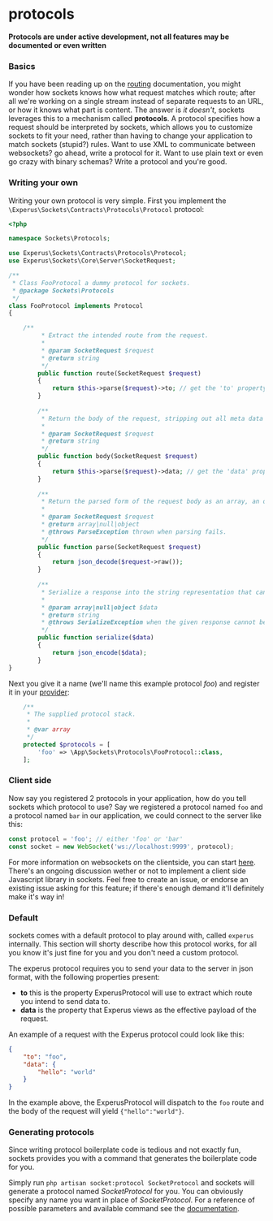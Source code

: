 # protocols

**Protocols are under active development, not all features may be documented or even written**

### Basics

If you have been reading up on the [routing](routing.md) documentation, you might wonder how sockets knows how what request matches which route; after all we're working on a single stream instead of separate requests to an URL, or how it knows what part is content. The answer is *it doesn't*, sockets leverages this to a mechanism called **protocols**. A protocol specifies how a request should be interpreted by sockets, which allows you to customize sockets to fit your need, rather than having to change your application to match sockets (stupid?) rules. Want to use XML to communicate between websockets? go ahead, write a protocol for it. Want to use plain text or even go crazy with binary schemas? Write a protocol and you're good.

### Writing your own

Writing your own protocol is very simple. First you implement the `\Experus\Sockets\Contracts\Protocols\Protocol` protocol:
```php
<?php

namespace Sockets\Protocols;

use Experus\Sockets\Contracts\Protocols\Protocol;
use Experus\Sockets\Core\Server\SocketRequest;

/**
 * Class FooProtocol a dummy protocol for sockets.
 * @package Sockets\Protocols
 */
class FooProtocol implements Protocol
{

    /**
         * Extract the intended route from the request.
         *
         * @param SocketRequest $request
         * @return string
         */
        public function route(SocketRequest $request)
        {
            return $this->parse($request)->to; // get the 'to' property from JSON
        }
    
        /**
         * Return the body of the request, stripping out all meta data such as route, auth, ...
         *
         * @param SocketRequest $request
         * @return string
         */
        public function body(SocketRequest $request)
        {
            return $this->parse($request)->data; // get the 'data' property from JSON
        }
    
        /**
         * Return the parsed form of the request body as an array, an object or null if this protocol does not support parsing.
         *
         * @param SocketRequest $request
         * @return array|null|object
         * @throws ParseException thrown when parsing fails.
         */
        public function parse(SocketRequest $request)
        {
            return json_decode($request->raw());
        }
    
        /**
         * Serialize a response into the string representation that can be flushed into the sockets.
         *
         * @param array|null|object $data
         * @return string
         * @throws SerializeException when the given response cannot be serialized with this protocol.
         */
        public function serialize($data)
        {
            return json_encode($data);
        }
}
```

Next you give it a name (we'll name this example protocol *foo*) and register it in your [provider](docs/provider.md#customize-sockets):
```php
    /**
     * The supplied protocol stack.
     *
     * @var array
     */
    protected $protocols = [
        'foo' => \App\Sockets\Protocols\FooProtocol::class,
    ];
```

### Client side

Now say you registered 2 protocols in your application, how do you tell sockets which protocol to use? Say we registered a protocol named `foo` and a protocol named `bar` in our application, we could connect to the server like this:
```js
const protocol = 'foo'; // either 'foo' or 'bar'
const socket = new WebSocket('ws://localhost:9999', protocol);
```
For more information on websockets on the clientside, you can start [here](https://developer.mozilla.org/en-US/docs/Web/API/WebSocket). There's an ongoing discussion wether or not to implement a client side Javascript library in sockets. Feel free to create an issue, or endorse an existing issue asking for this feature; if there's enough demand it'll definitely make it's way in!

### Default

sockets comes with a default protocol to play around with, called `experus` internally. This section will shorty describe how this protocol works, for all you know it's just fine for you and you don't need a custom protocol.

The experus protocol requires you to send your data to the server in json format, with the following properties present:
- **to** this is the property ExperusProtocol will use to extract which route you intend to send data to.
- **data** is the property that Experus views as the effective payload of the request.
 
An example of a request with the Experus protocol could look like this:
```json
{
    "to": "foo",
    "data": {
        "hello": "world"
    }
}
```
In the example above, the ExperusProtocol will dispatch to the `foo` route and the body of the request will yield `{"hello":"world"}`.

### Generating protocols

Since writing protocol boilerplate code is tedious and not exactly fun, sockets provides you with a command that generates the boilerplate code for you.

Simply run `php artisan socket:protocol SocketProtocol` and sockets will generate a protocol named *SocketProtocol* for you. You can obviously specify any name you want in place of *SocketProtocol*. For a reference of possible parameters and available command see the [documentation](artisan.md).